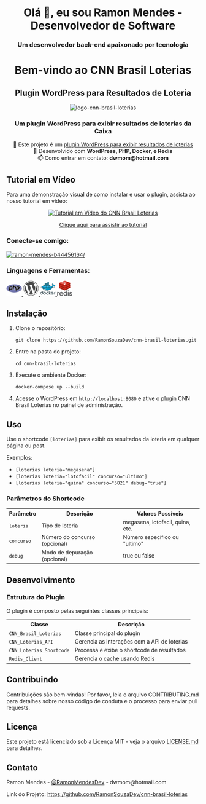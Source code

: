 <h1 align="center">Olá 👋, eu sou Ramon Mendes - Desenvolvedor de Software</h1>
<h3 align="center">Um desenvolvedor back-end apaixonado por tecnologia</h3>

<h1 align="center">Bem-vindo ao CNN Brasil Loterias</h1>

<h2 align="center">Plugin WordPress para Resultados de Loteria</h2>

<p align="center">
  <img src="https://placeholder-for-cnn-brasil-loterias-logo.com/logo.png" alt="logo-cnn-brasil-loterias" />
</p>

<h3 align="center">Um plugin WordPress para exibir resultados de loterias da Caixa</h3>

<p align="center">
  🔭 Este projeto é um <a href="https://github.com/RamonSouzaDev/cnn-brasil-loterias">plugin WordPress para exibir resultados de loterias</a><br>
  🌱 Desenvolvido com <strong>WordPress, PHP, Docker, e Redis</strong><br>
  📫 Como entrar em contato: <strong>dwmom@hotmail.com</strong>
</p>

<h2>Tutorial em Vídeo</h2>

<p>Para uma demonstração visual de como instalar e usar o plugin, assista ao nosso tutorial em vídeo:</p>

<p align="center">
  <a href="https://youtu.be/6Hm5ZW7_zHY" target="_blank">
    <img src="https://img.youtube.com/vi/6Hm5ZW7_zHY/0.jpg" alt="Tutorial em Vídeo do CNN Brasil Loterias" />
  </a>
</p>

<p align="center">
  <a href="https://youtu.be/6Hm5ZW7_zHY" target="_blank">Clique aqui para assistir ao tutorial</a>
</p>

<h3 align="left">Conecte-se comigo:</h3>
<p align="left">
  <a href="https://linkedin.com/in/ramon-mendes-b44456164/" target="blank">
    <img align="center" src="https://raw.githubusercontent.com/rahuldkjain/github-profile-readme-generator/master/src/images/icons/Social/linked-in-alt.svg" alt="ramon-mendes-b44456164/" height="30" width="40" />
  </a>
</p>

<h3 align="left">Linguagens e Ferramentas:</h3>
<p align="left"> 
  <a href="https://www.php.net" target="_blank" rel="noreferrer"> 
    <img src="https://raw.githubusercontent.com/devicons/devicon/master/icons/php/php-original.svg" alt="php" width="40" height="40"/>
  </a>
  <a href="https://wordpress.org/" target="_blank" rel="noreferrer"> 
    <img src="https://raw.githubusercontent.com/devicons/devicon/master/icons/wordpress/wordpress-plain.svg" alt="wordpress" width="40" height="40"/>
  </a>
  <a href="https://www.docker.com/" target="_blank" rel="noreferrer"> 
    <img src="https://raw.githubusercontent.com/devicons/devicon/master/icons/docker/docker-original-wordmark.svg" alt="docker" width="40" height="40"/>
  </a>
  <a href="https://redis.io" target="_blank" rel="noreferrer"> 
    <img src="https://raw.githubusercontent.com/devicons/devicon/master/icons/redis/redis-original-wordmark.svg" alt="redis" width="40" height="40"/>
  </a>
</p>

<h2>Instalação</h2>

<ol>
  <li>Clone o repositório:
    <pre><code>git clone https://github.com/RamonSouzaDev/cnn-brasil-loterias.git</code></pre>
  </li>
  <li>Entre na pasta do projeto:
    <pre><code>cd cnn-brasil-loterias</code></pre>
  </li>
  <li>Execute o ambiente Docker:
    <pre><code>docker-compose up --build</code></pre>
  </li>
  <li>Acesse o WordPress em <code>http://localhost:8080</code> e ative o plugin CNN Brasil Loterias no painel de administração.</li>
</ol>

<h2>Uso</h2>

<p>Use o shortcode <code>[loterias]</code> para exibir os resultados da loteria em qualquer página ou post.</p>

<p>Exemplos:</p>
<ul>
  <li><code>[loterias loteria="megasena"]</code></li>
  <li><code>[loterias loteria="lotofacil" concurso="ultimo"]</code></li>
  <li><code>[loterias loteria="quina" concurso="5821" debug="true"]</code></li>
</ul>

<h3>Parâmetros do Shortcode</h3>
<table>
  <tr>
    <th>Parâmetro</th>
    <th>Descrição</th>
    <th>Valores Possíveis</th>
  </tr>
  <tr>
    <td><code>loteria</code></td>
    <td>Tipo de loteria</td>
    <td>megasena, lotofacil, quina, etc.</td>
  </tr>
  <tr>
    <td><code>concurso</code></td>
    <td>Número do concurso (opcional)</td>
    <td>Número específico ou "ultimo"</td>
  </tr>
  <tr>
    <td><code>debug</code></td>
    <td>Modo de depuração (opcional)</td>
    <td>true ou false</td>
  </tr>
</table>

<h2>Desenvolvimento</h2>

<h3>Estrutura do Plugin</h3>

<p>O plugin é composto pelas seguintes classes principais:</p>

<table>
  <tr>
    <th>Classe</th>
    <th>Descrição</th>
  </tr>
  <tr>
    <td><code>CNN_Brasil_Loterias</code></td>
    <td>Classe principal do plugin</td>
  </tr>
  <tr>
    <td><code>CNN_Loterias_API</code></td>
    <td>Gerencia as interações com a API de loterias</td>
  </tr>
  <tr>
    <td><code>CNN_Loterias_Shortcode</code></td>
    <td>Processa e exibe o shortcode de resultados</td>
  </tr>
  <tr>
    <td><code>Redis_Client</code></td>
    <td>Gerencia o cache usando Redis</td>
  </tr>
</table>

<h2>Contribuindo</h2>

<p>Contribuições são bem-vindas! Por favor, leia o arquivo CONTRIBUTING.md para detalhes sobre nosso código de conduta e o processo para enviar pull requests.</p>

<h2>Licença</h2>

<p>Este projeto está licenciado sob a Licença MIT - veja o arquivo <a href="LICENSE.md">LICENSE.md</a> para detalhes.</p>

<h2>Contato</h2>

<p>
  Ramon Mendes - <a href="https://twitter.com/RamonMendesDev">@RamonMendesDev</a> - dwmom@hotmail.com
</p>

<p>
  Link do Projeto: <a href="https://github.com/RamonSouzaDev/cnn-brasil-loterias">https://github.com/RamonSouzaDev/cnn-brasil-loterias</a>
</p>